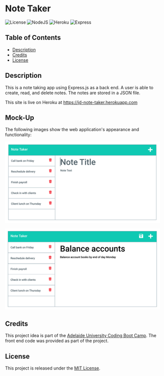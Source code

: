 # Note Taker
![License](https://img.shields.io/badge/License-MIT-yellow.svg)
![NodeJS](https://img.shields.io/badge/node.js-6DA55F.svg?&logo=node.js&logoColor=white)
![Heroku](https://img.shields.io/badge/heroku-430098.svg?&logo=heroku&logoColor=white)
![Express](https://img.shields.io/badge/express-000000?&logo=express&logoColor=white)

## Table of Contents
- [Description](#description)
- [Credits](#credits)
- [License](#license)

## Description
This is a note taking app using Express.js as a back end. A user is able to create, read, and delete notes. The notes are stored in a JSON file.

This site is live on Heroku at https://jd-note-taker.herokuapp.com

## Mock-Up

The following images show the web application's appearance and functionality:

![Existing notes are listed in the left-hand column with empty fields on the right-hand side for the new note’s title and text.](./public/assets/img/11-express-homework-demo-01.png)

![Note titled “Balance accounts” reads, “Balance account books by end of day Monday,” with other notes listed on the left.](./public/assets/img/11-express-homework-demo-02.png)

## Credits
This project idea is part of the [Adelaide University Coding Boot Camp](https://bootcamps.adelaide.edu.au). The front end code was provided as part of the project.

## License
This project is released under the [MIT License](LICENSE).
